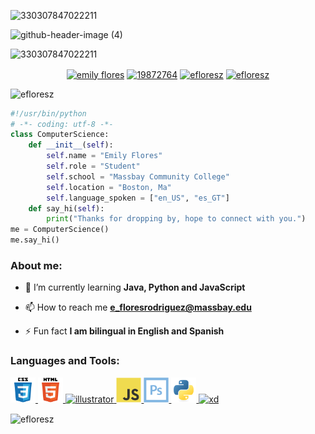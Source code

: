 


![330307847022211](https://user-images.githubusercontent.com/110843762/225420992-e4ef9135-421d-4357-a45f-9c35039311fd.png)

<!--📏LINE-->
![github-header-image (4)](https://user-images.githubusercontent.com/110843762/225437727-0f804b85-f27c-416d-b62b-29ebf989766d.png)



![330307847022211](https://user-images.githubusercontent.com/110843762/225420992-e4ef9135-421d-4357-a45f-9c35039311fd.png)


<p align="center">
<a href="https://www.linkedin.com/in/emily-flores-73798a218" target="blank"><img align="center" src="https://user-images.githubusercontent.com/110843762/225426123-a84b7ecb-3a2b-4ca1-a447-d046f2dddf25.png" alt="emily flores" height="50" width="50" /></a>
<a href="https://stackoverflow.com/users/19872764" target="blank"><img align="center" src="https://user-images.githubusercontent.com/110843762/225434227-1dba3852-2301-4b1f-b850-6882d181fc46.png" alt="19872764" height="50" width="50" /></a>
<a href="https://discordapp.com/users/661738219628658719" target="blank"><img align="center" src="https://user-images.githubusercontent.com/110843762/225434655-ca122f4e-aa1a-409b-b02d-f3c4f289fc39.png" alt="efloresz" height="50" width="50" /></a>
<a href="https://www.leetcode.com/efloresz" target="blank"><img align="center" src="https://user-images.githubusercontent.com/110843762/225431639-449d0223-3e43-41b1-a0f3-d269a714473b.png" alt="efloresz" height="50" width="50" /></a>
<p align="left"> <img src="https://komarev.com/ghpvc/?username=efloresz&label=Profile%20views&color=0e75b6&style=flat" alt="efloresz" /> </p>





```python
#!/usr/bin/python
# -*- coding: utf-8 -*-
class ComputerScience:
    def __init__(self):
        self.name = "Emily Flores"
        self.role = "Student"
        self.school = "Massbay Community College"
        self.location = "Boston, Ma"
        self.language_spoken = ["en_US", "es_GT"]
    def say_hi(self):
        print("Thanks for dropping by, hope to connect with you.")
me = ComputerScience()
me.say_hi()
```


<h3 align="left">About me:</h3>

- 🌱 I’m currently learning **Java, Python and JavaScript**

- 📫 How to reach me **e_floresrodriguez@massbay.edu**

- ⚡ Fun fact **I am bilingual in English and Spanish**


<h3 align="left">Languages and Tools:</h3>
<p align="left"> <a href="https://www.w3schools.com/css/" target="_blank" rel="noreferrer"> <img src="https://raw.githubusercontent.com/devicons/devicon/master/icons/css3/css3-original-wordmark.svg" alt="css3" width="40" height="40"/> </a> <a href="https://www.w3.org/html/" target="_blank" rel="noreferrer"> <img src="https://raw.githubusercontent.com/devicons/devicon/master/icons/html5/html5-original-wordmark.svg" alt="html5" width="40" height="40"/> </a> <a href="https://www.adobe.com/in/products/illustrator.html" target="_blank" rel="noreferrer"> <img src="https://www.vectorlogo.zone/logos/adobe_illustrator/adobe_illustrator-icon.svg" alt="illustrator" width="40" height="40"/> </a> <a href="https://developer.mozilla.org/en-US/docs/Web/JavaScript" target="_blank" rel="noreferrer"> <img src="https://raw.githubusercontent.com/devicons/devicon/master/icons/javascript/javascript-original.svg" alt="javascript" width="40" height="40"/> </a> <a href="https://www.photoshop.com/en" target="_blank" rel="noreferrer"> <img src="https://raw.githubusercontent.com/devicons/devicon/master/icons/photoshop/photoshop-line.svg" alt="photoshop" width="40" height="40"/> </a> <a href="https://www.python.org" target="_blank" rel="noreferrer"> <img src="https://raw.githubusercontent.com/devicons/devicon/master/icons/python/python-original.svg" alt="python" width="40" height="40"/> </a> <a href="https://www.adobe.com/products/xd.html" target="_blank" rel="noreferrer"> <img src="https://cdn.worldvectorlogo.com/logos/adobe-xd.svg" alt="xd" width="40" height="40"/> </a> </p>


<p><img align="center" src="https://github-readme-streak-stats.herokuapp.com/?user=efloresz&" alt="efloresz" /></p>





